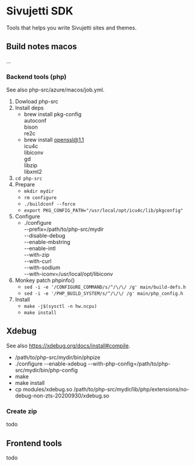 # Sivujetti SDK

Tools that helps you write Sivujetti sites and themes.

## Build notes macos

...

### Backend tools (php)

See also php-src/azure/macos/job.yml.

1. Dowload php-src
1. Install deps
	- brew install pkg-config \
                   autoconf \
                   bison \
                   re2c
    - brew install openssl@1.1 \
                   icu4c \
                   libiconv \
                   gd \
                   libzip \
                   libxml2
1. `cd php-src`
1. Prepare
	- `mkdir mydir`
	- `rm configure`
	- `./buildconf --force`
	- `export PKG_CONFIG_PATH="/usr/local/opt/icu4c/lib/pkgconfig"`
1. Configure
	- ./configure \
  --prefix=/path/to/php-src/mydir \
  --disable-debug \
  --enable-mbstring \
  --enable-intl \
  --with-zip \
  --with-curl \
  --with-sodium \
  --with-iconv=/usr/local/opt/libiconv
1. Monkey patch phpinfo()
    - `sed -i -e '/CONFIGURE_COMMAND/s/^/\/\/ /g' main/build-defs.h`
    - `sed -i -e '/PHP_BUILD_SYSTEM/s/^/\/\/ /g' main/php_config.h`
1. Install
    - `make -j$(sysctl -n hw.ncpu)`
    - `make install`

## Xdebug

See also https://xdebug.org/docs/install#compile.

- /path/to/php-src/mydir/bin/phpize
- ./configure --enable-xdebug --with-php-config=/path/to/php-src/mydir/bin/php-config
- make
- make install
- cp modules/xdebug.so /path/to/php-src/mydir/lib/php/extensions/no-debug-non-zts-20200930/xdebug.so

### Create zip

todo

## Frontend tools

todo
